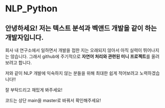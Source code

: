 # NLP_Python

## 안녕하세요! 저는 텍스트 분석과 벡앤드 개발을 같이 하는 개발자입니다.

회사 내 연구소에서 일하면서 개발을 접한 지는 오래되지 않아서 아직 실력이 뛰어나지는 않습니다. 
그래서 github에 주기적으로 **자연어 처리와 관련된 미니 프로젝트**를 올려보려고 합니다.

저와 같이 NLP 개발에 익숙하지 않는 분들을 위해 최대한 쉽게 적어보려고 노력하겠습니다!!

잘 부탁드리고 재밌게 봐주세요!

코드는 상단 main을 master로 바꿔서 확인해주세요!

